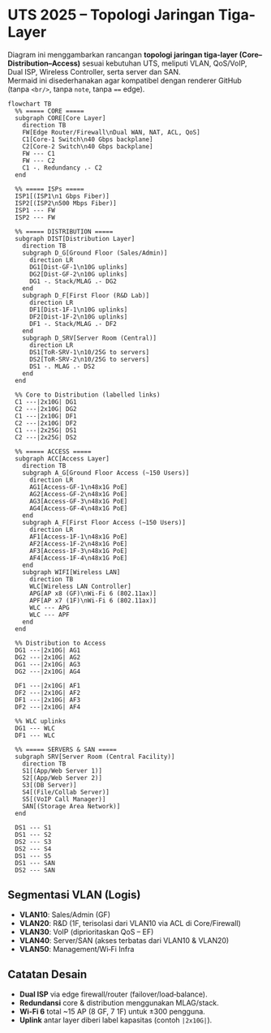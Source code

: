 # UTS 2025 – Topologi Jaringan Tiga-Layer

Diagram ini menggambarkan rancangan **topologi jaringan tiga-layer (Core–Distribution–Access)** sesuai kebutuhan UTS, meliputi VLAN, QoS/VoIP, Dual ISP, Wireless Controller, serta server dan SAN.  
Mermaid ini disederhanakan agar kompatibel dengan renderer GitHub (tanpa `<br/>`, tanpa `note`, tanpa `==` edge).

```mermaid
flowchart TB
  %% ===== CORE =====
  subgraph CORE[Core Layer]
    direction TB
    FW[Edge Router/Firewall\nDual WAN, NAT, ACL, QoS]
    C1[Core-1 Switch\n40 Gbps backplane]
    C2[Core-2 Switch\n40 Gbps backplane]
    FW --- C1
    FW --- C2
    C1 -. Redundancy .- C2
  end

  %% ===== ISPs =====
  ISP1[(ISP1\n1 Gbps Fiber)]
  ISP2[(ISP2\n500 Mbps Fiber)]
  ISP1 --- FW
  ISP2 --- FW

  %% ===== DISTRIBUTION =====
  subgraph DIST[Distribution Layer]
    direction TB
    subgraph D_G[Ground Floor (Sales/Admin)]
      direction LR
      DG1[Dist-GF-1\n10G uplinks]
      DG2[Dist-GF-2\n10G uplinks]
      DG1 -. Stack/MLAG .- DG2
    end
    subgraph D_F[First Floor (R&D Lab)]
      direction LR
      DF1[Dist-1F-1\n10G uplinks]
      DF2[Dist-1F-2\n10G uplinks]
      DF1 -. Stack/MLAG .- DF2
    end
    subgraph D_SRV[Server Room (Central)]
      direction LR
      DS1[ToR-SRV-1\n10/25G to servers]
      DS2[ToR-SRV-2\n10/25G to servers]
      DS1 -. MLAG .- DS2
    end
  end

  %% Core to Distribution (labelled links)
  C1 ---|2x10G| DG1
  C2 ---|2x10G| DG2
  C1 ---|2x10G| DF1
  C2 ---|2x10G| DF2
  C1 ---|2x25G| DS1
  C2 ---|2x25G| DS2

  %% ===== ACCESS =====
  subgraph ACC[Access Layer]
    direction TB
    subgraph A_G[Ground Floor Access (~150 Users)]
      direction LR
      AG1[Access-GF-1\n48x1G PoE]
      AG2[Access-GF-2\n48x1G PoE]
      AG3[Access-GF-3\n48x1G PoE]
      AG4[Access-GF-4\n48x1G PoE]
    end
    subgraph A_F[First Floor Access (~150 Users)]
      direction LR
      AF1[Access-1F-1\n48x1G PoE]
      AF2[Access-1F-2\n48x1G PoE]
      AF3[Access-1F-3\n48x1G PoE]
      AF4[Access-1F-4\n48x1G PoE]
    end
    subgraph WIFI[Wireless LAN]
      direction TB
      WLC[Wireless LAN Controller]
      APG[AP x8 (GF)\nWi‑Fi 6 (802.11ax)]
      APF[AP x7 (1F)\nWi‑Fi 6 (802.11ax)]
      WLC --- APG
      WLC --- APF
    end
  end

  %% Distribution to Access
  DG1 ---|2x10G| AG1
  DG2 ---|2x10G| AG2
  DG1 ---|2x10G| AG3
  DG2 ---|2x10G| AG4

  DF1 ---|2x10G| AF1
  DF2 ---|2x10G| AF2
  DF1 ---|2x10G| AF3
  DF2 ---|2x10G| AF4

  %% WLC uplinks
  DG1 --- WLC
  DF1 --- WLC

  %% ===== SERVERS & SAN =====
  subgraph SRV[Server Room (Central Facility)]
    direction TB
    S1[(App/Web Server 1)]
    S2[(App/Web Server 2)]
    S3[(DB Server)]
    S4[(File/Collab Server)]
    S5[(VoIP Call Manager)]
    SAN[(Storage Area Network)]
  end

  DS1 --- S1
  DS1 --- S2
  DS2 --- S3
  DS2 --- S4
  DS1 --- S5
  DS1 --- SAN
  DS2 --- SAN
```

## Segmentasi VLAN (Logis)
- **VLAN10**: Sales/Admin (GF)
- **VLAN20**: R&D (1F, terisolasi dari VLAN10 via ACL di Core/Firewall)
- **VLAN30**: VoIP (diprioritaskan QoS – EF)
- **VLAN40**: Server/SAN (akses terbatas dari VLAN10 & VLAN20)
- **VLAN50**: Management/Wi‑Fi Infra

## Catatan Desain
- **Dual ISP** via edge firewall/router (failover/load‑balance).
- **Redundansi** core & distribution menggunakan MLAG/stack.
- **Wi‑Fi 6** total ~15 AP (8 GF, 7 1F) untuk ±300 pengguna.
- **Uplink** antar layer diberi label kapasitas (contoh `|2x10G|`).
